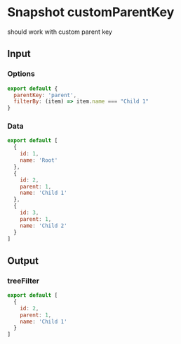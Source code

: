 # Snapshot customParentKey

should work with custom parent key

## Input

### Options
```js
export default {
  parentKey: 'parent',
  filterBy: (item) => item.name === "Child 1"
}
```

### Data
```js
export default [
  {
    id: 1,
    name: 'Root'
  },
  {
    id: 2,
    parent: 1,
    name: 'Child 1'
  },
  {
    id: 3,
    parent: 1,
    name: 'Child 2'
  }
]
```

## Output

### treeFilter
```js
export default [
  {
    id: 2,
    parent: 1,
    name: 'Child 1'
  }
]
```